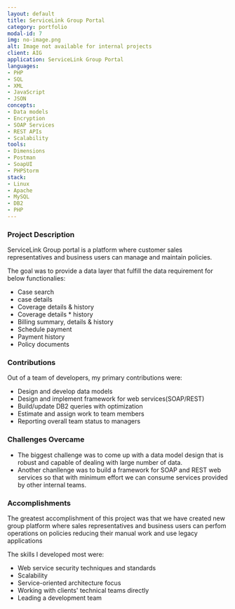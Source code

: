 ```yaml
---
layout: default
title: ServiceLink Group Portal
category: portfolio
modal-id: 7
img: no-image.png
alt: Image not available for internal projects
client: AIG
application: ServiceLink Group Portal
languages:
- PHP
- SQL
- XML
- JavaScript
- JSON
concepts:
- Data models
- Encryption
- SOAP Services
- REST APIs
- Scalability
tools:
- Dimensions
- Postman
- SoapUI
- PHPStorm
stack:
- Linux
- Apache
- MySQL
- DB2
- PHP
---
```


### Project Description

ServiceLink Group portal is a platform where customer sales representatives and business users can manage and maintain policies.

The goal was to provide a data layer that fulfill the data requirement for below functionalies:

* Case search
* case details
* Coverage details & history
* Coverage details * history
* Billing summary, details & history
* Schedule payment
* Payment history
* Policy documents

### Contributions

Out of a team of developers, my primary contributions were:

* Design and develop data models
* Design and implement framework for web services(SOAP/REST)
* Build/update DB2 queries with optimization
* Estimate and assign work to team members
* Reporting overall team status to managers

### Challenges Overcame

 * The biggest challenge was to come up with a data model design that is robust and capable of dealing with large number of data.
 * Another chanllenge was to build a framework for SOAP and REST web services so that with minimum effort we can consume services provided by other internal teams.

### Accomplishments

The greatest accomplishment of this project was that we have created new group platform where sales representatives and business users can perfom operations on policies reducing their manual work and use legacy applications

The skills I developed most were:

* Web service security techniques and standards
* Scalability
* Service-oriented architecture focus
* Working with clients' technical teams directly
* Leading a development team